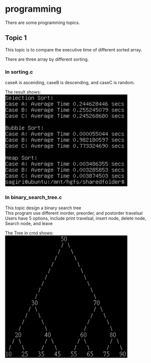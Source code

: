 # programming
There are some programming topics.

## Topic 1
This topic is to compare the executive time of different sorted array.  

There are three array by different sorting.  

### In sorting.c
caseA is ascending, caseB is descending, and caseC is random.  

The result shows:  
<img src=https://github.com/neneyhsw/programming/blob/main/sorting_results.png width="400" height="300">

### In binary_search_tree.c
This topic design a binary search tree  
This program use different inorder, preorder, and postorder travelsal  
Users have 5 options, include print travelsal, insert node, delete node, Search node, and leave  

The Tree in cmd shows:  
<img src=https://github.com/neneyhsw/programming/blob/main/show_tree.png width="400" height="400">
